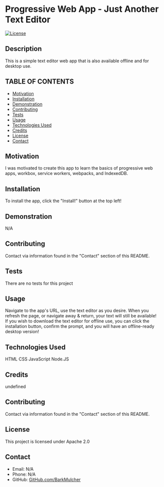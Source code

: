 
  # Progressive Web App - Just Another Text Editor

  [![License](https://img.shields.io/badge/License-Apache_2.0-blue.svg)](https://opensource.org/licenses/Apache-2.0) 

  ## Description
  This is a simple text editor web app that is also available offline and for desktop use.

  ## TABLE OF CONTENTS
  * [Motivation](#motivation)
  * [Installation](#installation)
  * [Demonstration](#demonstration)
  * [Contributing](#contributing)
  * [Tests](#Tests)
  * [Usage](#usage)
  * [Technologies Used](#languages)
  * [Credits](#credits)
  * [License](#license)
  * [Contact](#contact)
  
  ## Motivation
  I was motivated to create this app to learn the basics of progressive web apps, workbox, service workers, webpacks, and IndexedDB.

  ## Installation
  To install the app, click the "Install!" button at the top left!

  ## Demonstration
  N/A

  ## Contributing
  Contact via information found in the "Contact" section of this README.

  ## Tests
  There are no tests for this project

  ## Usage
  Navigate to the app's URL, use the text editor as you desire. When you refresh the page, or navigate away & return, your text will still be available! If you wish to download the text editor for offline use, you can click the installation button, confirm the prompt, and you will have an offline-ready desktop version!

  ## Technologies Used
  HTML 
  CSS 
  JavaScript 
  Node.JS 


  ## Credits
  undefined

  ## Contributing
  Contact via information found in the "Contact" section of this README.

  ## License
  This project is licensed under Apache 2.0

  ## Contact
  * Email: N/A
  * Phone: N/A
  * GitHub: [GitHub.com/BarkMulcher](http://www.github.com/BarkMulcher)
